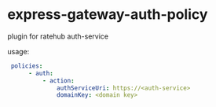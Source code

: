 # express-gateway-auth-policy
plugin for ratehub auth-service

usage:
```yaml
 policies:
      - auth:
          - action:
              authServiceUri: https://<auth-service>
              domainKey: <domain key>
```
